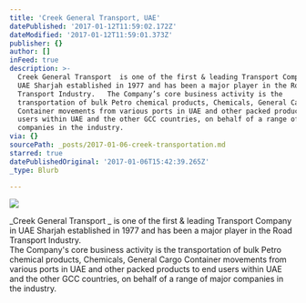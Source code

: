```yaml
---
title: 'Creek General Transport, UAE'
datePublished: '2017-01-12T11:59:02.172Z'
dateModified: '2017-01-12T11:59:01.373Z'
publisher: {}
author: []
inFeed: true
description: >-
  Creek General Transport  is one of the first & leading Transport Company in
  UAE Sharjah established in 1977 and has been a major player in the Road
  Transport Industry.   The Company’s core business activity is the
  transportation of bulk Petro chemical products, Chemicals, General Cargo
  Container movements from various ports in UAE and other packed products to end
  users within UAE and the other GCC countries, on behalf of a range of major
  companies in the industry.
via: {}
sourcePath: _posts/2017-01-06-creek-transportation.md
starred: true
datePublishedOriginal: '2017-01-06T15:42:39.265Z'
_type: Blurb

---
```

![](https://the-grid-user-content.s3-us-west-2.amazonaws.com/08aac7bc-dc09-4352-8353-aa8090364fa5.png)

_Creek General Transport _ is one of the first & leading Transport Company in UAE Sharjah established in 1977 and has been a major player in the Road Transport Industry.   
The Company's core business activity is the transportation of bulk Petro chemical products, Chemicals, General Cargo Container movements from various ports in UAE and other packed products to end users within UAE and the other GCC countries, on behalf of a range of major companies in the industry.